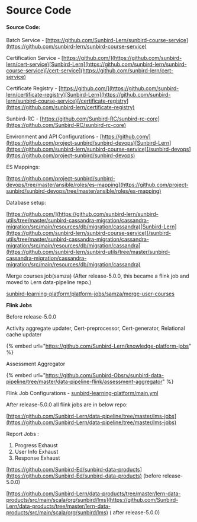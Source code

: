 # Source Code

#### Source Code:

Batch Service - [https://github.com/Sunbird-Lern/sunbird-course-service](https://github.com/sunbird-lern/sunbird-course-service)

Certification Service - [https://github.com/](https://github.com/sunbird-lern/cert-service)[Sunbird-Lern](https://github.com/sunbird-lern/sunbird-course-service)[/cert-service](https://github.com/sunbird-lern/cert-service)

Certificate Registry - [https://github.com/](https://github.com/sunbird-lern/certificate-registry)[Sunbird-Lern](https://github.com/sunbird-lern/sunbird-course-service)[/certificate-registry](https://github.com/sunbird-lern/certificate-registry)

Sunbird-RC - [https://github.com/Sunbird-RC/sunbird-rc-core](https://github.com/Sunbird-RC/sunbird-rc-core)

Environment and API Configurations - [https://github.com/](https://github.com/project-sunbird/sunbird-devops)[Sunbird-Lern](https://github.com/sunbird-lern/sunbird-course-service)[/sunbird-devops](https://github.com/project-sunbird/sunbird-devops)

ES Mappings:

[https://github.com/project-sunbird/sunbird-devops/tree/master/ansible/roles/es-mapping](https://github.com/project-sunbird/sunbird-devops/tree/master/ansible/roles/es-mapping)

Database setup:

[https://github.com/](https://github.com/sunbird-lern/sunbird-utils/tree/master/sunbird-cassandra-migration/cassandra-migration/src/main/resources/db/migration/cassandra)[Sunbird-Lern](https://github.com/sunbird-lern/sunbird-course-service)[/sunbird-utils/tree/master/sunbird-cassandra-migration/cassandra-migration/src/main/resources/db/migration/cassandra](https://github.com/sunbird-lern/sunbird-utils/tree/master/sunbird-cassandra-migration/cassandra-migration/src/main/resources/db/migration/cassandra)

Merge courses job(samza) (After release-5.0.0, this became a flink job and moved to Lern data-pipeline repo.)

[sunbird-learning-platform/platform-jobs/samza/merge-user-courses](https://github.com/Sunbird-Lern/data-pipeline/tree/master/lms-jobs)

**Flink Jobs**

Before release-5.0.0

Activity aggregate updater, Cert-preprocessor, Cert-generator, Relational cache updater

{% embed url="https://github.com/Sunbird-Lern/knowledge-platform-jobs" %}

Assessment Aggregator

{% embed url="https://github.com/Sunbird-Obsrv/sunbird-data-pipeline/tree/master/data-pipeline-flink/assessment-aggregator" %}

Flink Job Configurations - [sunbird-learning-platform/main.yml](https://github.com/Sunbird-Lern/data-pipeline/tree/master/lms-jobs)

After release-5.0.0 all flink jobs are in below repo:

[https://github.com/Sunbird-Lern/data-pipeline/tree/master/lms-jobs](https://github.com/Sunbird-Lern/data-pipeline/tree/master/lms-jobs)

Report Jobs :

1. Progress Exhaust
2. User Info Exhaust
3. Response Exhaust

&#x20;[https://github.com/Sunbird-Ed/sunbird-data-products](https://github.com/Sunbird-Ed/sunbird-data-products) (before release-5.0.0)

[https://github.com/Sunbird-Lern/data-products/tree/master/lern-data-products/src/main/scala/org/sunbird/lms](https://github.com/Sunbird-Lern/data-products/tree/master/lern-data-products/src/main/scala/org/sunbird/lms) ( after release-5.0.0)

